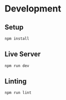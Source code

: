 # Development

## Setup

```bash
npm install
```

## Live Server

```bash
npm run dev
```

## Linting

```bash
npm run lint
```
